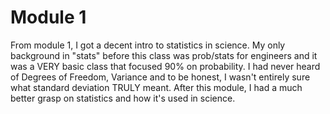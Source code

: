 
# Module 1
From module 1, I got a decent intro to statistics in science. My only background in "stats" before this class was prob/stats for engineers and it was a VERY basic class that focused 90% on probability. I had never heard of Degrees of Freedom, Variance and to be honest, I wasn't entirely sure what standard deviation TRULY meant. After this module, I had a much better grasp on statistics and how it's used in science. 
